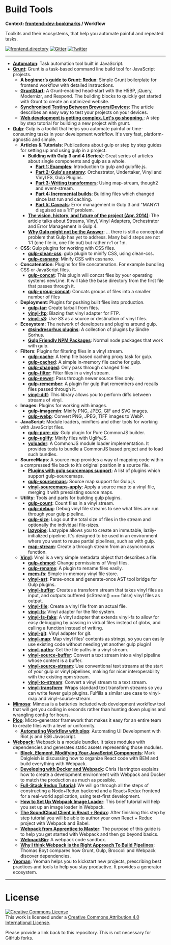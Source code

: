 # Build Tools

**Context: [frontend-dev-bookmarks](../README.md) / Workflow**

Toolkits and their ecosystems, that help you automate painful and repeated tasks.

[![frontend.directory](https://img.shields.io/badge/frontend-directory-blue.svg?style=flat-square)](http://frontend.directory/)
[![Gitter](https://img.shields.io/gitter/room/dypsilon/frontend-dev-bookmarks.svg?style=flat-square&maxAge=2592000)](https://gitter.im/dypsilon/frontend-dev-bookmarks)
[![Twitter](https://img.shields.io/badge/follow-twitter-55acee.svg?style=flat-square)](https://twitter.com/FrontendDir)

---

- **[Automaton](http://indigounited.com/automaton/)**: Task automation tool built in JavaScript.
- **[Grunt](http://gruntjs.com/)**: Grunt is a task-based command line build tool for JavaScript projects.
  - **[A beginner’s guide to Grunt: Redux](http://mattbailey.io/a-beginners-guide-to-grunt-redux.html)**: Simple Grunt boilerplate for frontend workflow with detailed instructions.
  - **[GruntStart](https://github.com/tsvensen/gruntstart)**: A Grunt-enabled head-start with the H5BP, jQuery, Modernizr, and Respond. The building blocks to quickly get started with Grunt to create an optimized website.
  - **[Synchronised Testing Between Browsers/Devices](http://mattbailey.io/grunt-synchronised-testing-between-browsers-devices)**: The article describes an easy way to test your projects on your devices.
  - **[Web development is getting complex. Let's go shopping.](http://ruudud.github.io/2012/12/22/grunt/)**: A step by step tutorial for building a new project with grunt.
- **[Gulp](http://gulpjs.com/)**: Gulp is a toolkit that helps you automate painful or time-consuming tasks in your development workflow. It's very fast, platform-agnostic and simple.
  - **Articles & Tutorials**: Publications about gulp or step by step guides for setting up and using gulp in a project.
    - **Building with Gulp 3 and 4 (Series)**: Great series of articles about single components and gulp as a whole.
      - **[Part 1: Examples](http://blog.reactandbethankful.com/posts/2015/04/23/building-with-gulp-3-and-4-part-1-examples/)**: Introduction to gulp and gulpfile.js.
      - **[Part 2: Gulp's anatomy](http://blog.reactandbethankful.com/posts/2015/04/23/building-with-gulp-3-and-4-part-2-gulp-anatomy/)**: Orchestrator, Undertaker, Vinyl and Vinyl FS, Gulp Plugins.
      - **[Part 3: Writing transformers](http://blog.reactandbethankful.com/posts/2015/04/28/building-with-gulp-3-and-4-part-3-writing-transformers/)**: Using map-stream, though2 and event-stream.
      - **[Part 4: Incremental builds](http://blog.reactandbethankful.com/posts/2015/05/01/building-with-gulp-4-part-4-incremental-builds/)**: Building files which changed since last run and caching.
      - **[Part 5: Caveats](http://blog.reactandbethankful.com/posts/2015/05/05/building-with-gulp-part-5-caveats/)**: Error management in Gulp 3 and "MANY:1 disguised as a 1:1" problem.
    - **[The vision, history, and future of the project (Apr. 2014)](https://medium.com/@contrahacks/gulp-3828e8126466)**: The article talks about Streams, Vinyl, Vinyl Adapters, Orchestrator and Error Management in Gulp 4.
    - **[Why Gulp might not be the Answer](http://scm.io/blog/hack/2014/07/why-gulp-might-not-be-the-answer/)**: ... there is still a conceptual problem that Gulp has yet to address. Many build steps are not 1:1 (one file in, one file out) but rather n:1 or 1:n.
  - **CSS**: Gulp plugins for working with CSS files.
    - **[gulp-clean-css](https://github.com/scniro/gulp-clean-css)**: gulp plugin to minify CSS, using clean-css.
    - **[gulp-cssnano](https://www.npmjs.com/package/gulp-cssnano)**: Minify CSS with cssnano.
  - **Concatenation**: Plugins for file concatenation. For example bundling CSS or JavaScript files.
    - **[gulp-concat](https://www.npmjs.com/package/gulp-concat)**: This plugin will concat files by your operating systems newLine. It will take the base directory from the first file that passes through it.
    - **[gulp-group-concat](https://www.npmjs.com/package/gulp-group-concat)**: Concats groups of files into a smaller number of files
  - **Deployment**: Plugins for pushing built files into production.
    - **[gulp-tar](https://github.com/sindresorhus/gulp-tar)**: Create tarball from files.
    - **[vinyl-ftp](https://github.com/morris/vinyl-ftp)**: Blazing fast vinyl adapter for FTP.
    - **[vinyl-s3](https://github.com/izaakschroeder/vinyl-s3)**: Use S3 as a source or destination of vinyl files.
  - **Ecosystem**: The network of developers and plugins around gulp.
    - **[@sindresorhus plugins](https://github.com/search?q=%40sindresorhus+gulp-)**: A collection of plugins by Sindre Sorhus.
    - **[Gulp Friendly NPM Packages](https://www.npmjs.com/browse/keyword/gulpfriendly)**: Normal node packages that work with gulp.
  - **Filters**: Plugins for filtering files in a vinyl stream.
    - **[gulp-cache](https://www.npmjs.com/package/gulp-cache)**: A temp file based caching proxy task for gulp.
    - **[gulp-cached](https://www.npmjs.com/package/gulp-cached)**: A simple in-memory file cache for gulp.
    - **[gulp-changed](https://github.com/sindresorhus/gulp-changed)**: Only pass through changed files.
    - **[gulp-filter](https://www.npmjs.com/package/gulp-filter)**: Filter files in a vinyl stream.
    - **[gulp-newer](https://github.com/tschaub/gulp-newer)**: Pass through newer source files only.
    - **[gulp-remember](https://github.com/ahaurw01/gulp-remember)**: A plugin for gulp that remembers and recalls files passed through it.
    - **[vinyl-diff](https://www.npmjs.com/package/vinyl-diff)**: This library allows you to perform diffs between streams of vinyl.
  - **Images**: Plugins for working with images.
    - **[gulp-imagemin](https://github.com/sindresorhus/gulp-imagemin)**: Minify PNG, JPEG, GIF and SVG images.
    - **[gulp-webp](https://github.com/sindresorhus/gulp-webp)**: Convert PNG, JPEG, TIFF images to WebP.
  - **JavaScript**: Module loaders, minifiers and other tools for working with JavaScript files.
    - **[gulp-pure-cjs](https://www.npmjs.com/package/gulp-pure-cjs)**: Gulp plugin for Pure CommonJS builder.
    - **[gulp-uglify](https://www.npmjs.com/package/gulp-uglify)**: Minify files with UglifyJS.
    - **[yoloader](https://www.npmjs.com/package/yoloader)**: A CommonJS module loader implementation. It provides tools to bundle a CommonJS based project and to load such bundles.
  - **SourceMaps**: A source map provides a way of mapping code within a compressed file back to it’s original position in a source file.
    - **[Plugins with gulp sourcemaps support](https://github.com/floridoo/gulp-sourcemaps/wiki/Plugins-with-gulp-sourcemaps-support)**: A list of plugins which support gulp-sourcemaps.
    - **[gulp-sourcemaps](https://github.com/floridoo/gulp-sourcemaps)**: Source map support for Gulp.js
    - **[vinyl-sourcemaps-apply](https://www.npmjs.com/package/vinyl-sourcemaps-apply)**: Apply a source map to a vinyl file, merging it with preexisting source maps.
  - **Utility**: Tools and parts for building gulp plugins.
    - **[gulp-count](https://www.npmjs.com/package/gulp-count)**: Count files in a vinyl stream.
    - **[gulp-debug](https://www.npmjs.com/package/gulp-debug)**: Debug vinyl file streams to see what files are run through your gulp pipeline.
    - **[gulp-size](https://github.com/sindresorhus/gulp-size)**: Logs out the total size of files in the stream and optionally the individual file-sizes.
    - **[lazypipe](https://www.npmjs.com/package/lazypipe)**: Lazypipe allows you to create an immutable, lazily-initialized pipeline. It's designed to be used in an environment where you want to reuse partial pipelines, such as with gulp.
    - **[map-stream](https://github.com/dominictarr/map-stream)**: Create a through stream from an asyncronous function.
  - **[Vinyl](https://github.com/gulpjs/vinyl)**: Vinyl is a very simple metadata object that describes a file.
    - **[gulp-chmod](https://github.com/sindresorhus/gulp-chmod)**: Change permissions of Vinyl files.
    - **[gulp-rename](https://github.com/hparra/gulp-rename)**: A plugin to rename files easily.
    - **[mem-fs](https://www.npmjs.com/package/mem-fs)**: Simple in-memory vinyl file store.
    - **[vinyl-ast](https://www.npmjs.com/package/vinyl-ast)**: Parse-once and generate-once AST tool bridge for Gulp plugins.
    - **[vinyl-buffer](https://www.npmjs.com/package/vinyl-buffer)**: Creates a transform stream that takes vinyl files as input, and outputs buffered (isStream() === false) vinyl files as output.
    - **[vinyl-file](https://www.npmjs.com/package/vinyl-file)**: Create a vinyl file from an actual file.
    - **[vinyl-fs](https://github.com/wearefractal/vinyl-fs)**: Vinyl adapter for the file system.
    - **[vinyl-fs-fake](https://www.npmjs.com/package/vinyl-fs-fake)**: A vinyl adapter that extends vinyl-fs to allow for easy debugging by passing in virtual files instead of globs, and calling a function instead of writing.
    - **[vinyl-git](https://www.npmjs.com/package/vinyl-git)**: Vinyl adapter for git.
    - **[vinyl-map](https://github.com/hughsk/vinyl-map)**: Map vinyl files' contents as strings, so you can easily use existing code without needing yet another gulp plugin!
    - **[vinyl-paths](https://www.npmjs.com/package/vinyl-paths)**: Get the file paths in a vinyl stream.
    - **[vinyl-source-buffer](https://www.npmjs.com/package/vinyl-source-buffer)**: Convert a text stream into a vinyl pipeline whose content is a buffer.
    - **[vinyl-source-stream](https://www.npmjs.com/package/vinyl-source-stream)**: Use conventional text streams at the start of your gulp or vinyl pipelines, making for nicer interoperability with the existing npm stream.
    - **[vinyl-to-stream](https://www.npmjs.com/package/vinyl-to-stream)**: Convert a vinyl stream to a text stream.
    - **[vinyl-transform](https://www.npmjs.com/package/vinyl-transform)**: Wraps standard text transform streams so you can write fewer gulp plugins. Fulfills a similar use case to vinyl-map and vinyl-source-stream.
- **[Mimosa](http://mimosajs.com)**: Mimosa is a batteries included web development workflow tool that will get you coding in seconds rather than hunting down plugins and wrangling config for hours.
- **[Plop](https://github.com/amwmedia/plop)**: Micro-generator framework that makes it easy for an entire team to create files with a level or uniformity.
  - **[Automating Workflow with plop](http://newbranch.cn/ui-development-with-es6-javascript-part-x-automating-workflow-with-plop/)**: Automating UI Development with Riot.js and ES6 Javascript.
- **[Webpack](http://webpack.github.io/)**: Webpack is a module bundler. It takes modules with dependencies and generates static assets representing those modules.
  - **[Block, Element, Modifying Your JavaScript Components](https://medium.com/seek-ui-engineering/block-element-modifying-your-javascript-components-d7f99fcab52b)**: Mark Dalgleish is discussing how to organize React code with BEM and build everything with Webpack.
  - **[Developing with Docker and Webpack](http://dapperdeveloper.com/2016/05/18/developing-with-docker-and-webpack/)**: Chris Harrington explains how to create a development environment with Webpack and Docker to match the production as much as possible.
  - **[Full-Stack Redux Tutorial](http://teropa.info/blog/2015/09/10/full-stack-redux-tutorial.html)**: We will go through all the steps of constructing a Node+Redux backend and a React+Redux frontend for a real-world application, using test-first development.
  - **[How to Set Up Webpack Image Loader](http://www.davidmeents.com/how-to-set-up-webpack-image-loader/)**: This brief tutorial will help you set up an image loader in Webpack.
  - **[The SoundCloud Client in React + Redux](http://www.robinwieruch.de/the-soundcloud-client-in-react-redux/)**: After finishing this step by step tutorial you will be able to author your own React + Redux project with Webpack and Babel.
  - **[Webpack from Apprentice to Master](http://survivejs.com/webpack/)**: The purpose of this guide is to help you get started with Webpack and then go beyond basics.
  - **[WebpackBin](http://www.webpackbin.com/)**: A webpack code sandbox.
  - **[Why I think Webpack is the Right Approach To Build Pipelines](http://devlog.disco.zone/2016/06/01/webpack/)**: Thomas Boyt compares how Grunt, Gulp, Broccoli and Webpack discover dependencies.
- **[Yeoman](http://yeoman.io/)**: Yeoman helps you to kickstart new projects, prescribing best practices and tools to help you stay productive. It provides a generator ecosystem.

---

# License

<a rel="license" href="http://creativecommons.org/licenses/by/4.0/"><img alt="Creative Commons License" style="border-width:0" src="https://i.creativecommons.org/l/by/4.0/88x31.png" /></a><br />This work is licensed under a <a rel="license" href="http://creativecommons.org/licenses/by/4.0/">Creative Commons Attribution 4.0 International License</a>.

Please provide a link back to this repository. This is not necessary for GitHub forks.
